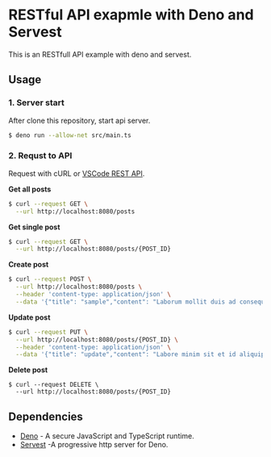 # RESTful API exapmle with Deno and Servest

This is an RESTfull API example with deno and servest.

## Usage

### 1. Server start

After clone this repository, start api server.

```bash
$ deno run --allow-net src/main.ts
```

### 2. Requst to API
Request with cURL or [VSCode REST API](https://marketplace.visualstudio.com/items?itemName=humao.rest-client).

**Get all posts**
```bash
$ curl --request GET \
  --url http://localhost:8080/posts
```

**Get single post**

```bash
$ curl --request GET \
  --url http://localhost:8080/posts/{POST_ID}
```

**Create post**

```bash
$ curl --request POST \
  --url http://localhost:8080/posts \
  --header 'content-type: application/json' \
  --data '{"title": "sample","content": "Laborum mollit duis ad consequat."}'
```

**Update post**

```bash
$ curl --request PUT \
  --url http://localhost:8080/posts/{POST_ID} \
  --header 'content-type: application/json' \
  --data '{"title": "update","content": "Labore minim sit et id aliquip ad voluptate nisi mollit incididunt id irure enim."}'
```

**Delete post**

```
$ curl --request DELETE \
  --url http://localhost:8080/posts/{POST_ID}
```

## Dependencies

- [Deno](https://github.com/denoland/deno) - A secure JavaScript and TypeScript runtime.
- [Servest](https://github.com/keroxp/servest) -A progressive http server for Deno.